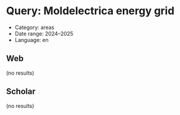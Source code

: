 # Query: Moldelectrica energy grid
- Category: areas
- Date range: 2024–2025
- Language: en

## Web

(no results)

## Scholar

(no results)

